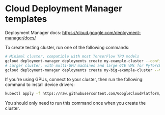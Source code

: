 # Cloud Deployment Manager templates

Deployment Manager docs: https://cloud.google.com/deployment-manager/docs/

To create testing cluster, run one of the following commands:

```bash
# Minimal cluster, compatible with most TensorFlow TPU models
gcloud deployment-manager deployments create my-example-cluster --config deployments/minimal.yaml
# Larger cluster, with multi-GPU machines and large GCE VMs for PyTorch TPU models
gcloud deployment-manager deployments create my-big-example-cluster --template deployments/us-central1-cluster.jinja
```

If you're using GPUs, connect to your cluster, then run the following command to install device drivers:

```bash
kubectl apply -f https://raw.githubusercontent.com/GoogleCloudPlatform/container-engine-accelerators/master/nvidia-driver-installer/cos/daemonset-preloaded.yaml
```

You should only need to run this command once when you create the cluster.
